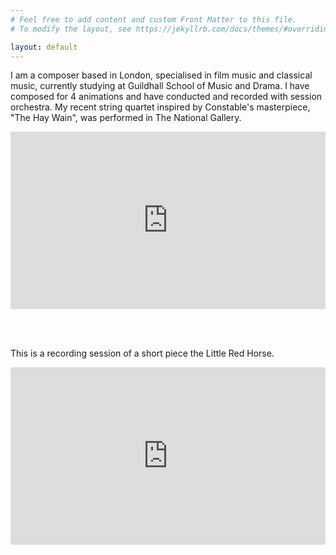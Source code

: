 ```yaml
---
# Feel free to add content and custom Front Matter to this file.
# To modify the layout, see https://jekyllrb.com/docs/themes/#overriding-theme-defaults

layout: default
---
```

I am a composer based in London, specialised in film music and classical music, currently studying at Guildhall School of Music and Drama. I have composed for 4 animations and have conducted and recorded with session orchestra. My recent string quartet inspired by Constable's masterpiece, "The Hay Wain", was performed in The National Gallery.

<div style="padding:56.25% 0 0 0;position:relative;"><iframe src="https://player.vimeo.com/video/947863470?badge=0&amp;autopause=0&amp;player_id=0&amp;app_id=58479" frameborder="0" allow="autoplay; fullscreen; picture-in-picture; clipboard-write" style="position:absolute;top:0;left:0;width:100%;height:100%;" title="The Hay Wain"></iframe></div><script src="https://player.vimeo.com/api/player.js"></script>

<br/><br/>

This is a recording session of a short piece the Little Red Horse.

<div style="padding:56.25% 0 0 0;position:relative;"><iframe src="https://player.vimeo.com/video/904840696?badge=0&amp;autopause=0&amp;player_id=0&amp;app_id=58479" frameborder="0" allow="autoplay; fullscreen; picture-in-picture" style="position:absolute;top:0;left:0;width:100%;height:100%;" title="Little Red Horse"></iframe></div><script src="https://player.vimeo.com/api/player.js"></script>